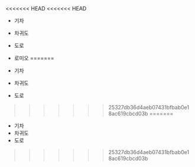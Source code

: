 <<<<<<< HEAD
<<<<<<< HEAD
* 기차

* 차귀도
* 도로
* 로미오
=======
* 기차
* 차귀도
* 도로

>>>>>>> 25327db36d4aeb07431bfbab0e18ac619cbcd03b
=======
* 기차
* 차귀도
* 도로

>>>>>>> 25327db36d4aeb07431bfbab0e18ac619cbcd03b
